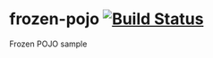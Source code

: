 # frozen-pojo [![Build Status](https://travis-ci.org/mikelaud/frozen-pojo.svg?branch=master)](https://travis-ci.org/mikelaud/frozen-pojo)
Frozen POJO sample
